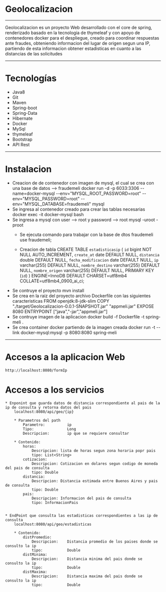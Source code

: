 # Geolocalizacion 

---

Geolocalizacion es un proyecto Web desarrollado con el core de spring, renderizado basado en la tecnologia de thymeleaf y con apoyo de contenedores docker para el despliegue, creado para coordinar respuestas ante fraudes, obteniendo informacion del lugar de origen segun una IP, partiendo de esta informacion obtener estadisticas en cuanto a las distancias de las solicitudes


----


# Tecnologías 

 * Java8 
 * Git
 * Maven
 * Spring-boot
 * Spring-Data
 * Hibernate
 * Docker
 * MySql
 * thymeleaf
 * Bootstrap
 * API Rest


-------

# Instalacion

* Creacion de de contenedor con imagen de mysql, el cual se crea con una base de datos --> fraudemeli
	docker run -d -p 6033:3306 --name=docker-mysql --env="MYSQL_ROOT_PASSWORD=root" --env="MYSQL_PASSWORD=root" --env="MYSQL_DATABASE=fraudemeli" mysql
* Se ingresa al contenedor creado para crear las tablas necesarias  
	docker exec -it docker-mysql bash
* Se ingresa a mysql con user -->  root y password --> root
	mysql -uroot -proot
	* Se ejecuta comando para trabajar con la base de dtos fraudemeli
	use fraudemeli;


	* Creacion de tabla
		CREATE TABLE `estadisticasip` (
		  `id` bigint NOT NULL AUTO_INCREMENT,
		  `create_at` date DEFAULT NULL,
		  `distancia` double DEFAULT NULL,
		  `fecha_modificacion` date DEFAULT NULL,
		  `ip` varchar(255) DEFAULT NULL,
		  `nombre_destino` varchar(255) DEFAULT NULL,
		  `nombre_origen` varchar(255) DEFAULT NULL,
		  PRIMARY KEY (`id`)
		) ENGINE=InnoDB DEFAULT CHARSET=utf8mb4 COLLATE=utf8mb4_0900_ai_ci;
* Se contruye el proyecto 
	mvn install 
* Se crea en la raiz del proyecto archivo Dockerfile con las siguientes caracteristicas
	FROM openjdk:8-jdk-slim
	COPY "./target/Geolocalizacion-0.0.1-SNAPSHOT.jar" "appmeli.jar"
	EXPOSE 8080
	ENTRYPOINT ["java","-jar","appmeli.jar"]
* Se contruye imagen de la aplicacion 
	docker build -f Dockerfile -t spring-meli .
* Se crea container docker partiendo de la imagen creada
	docker run -t --link docker-mysql:mysql -p 8080:8080 spring-meli


-------

# Accesos a la aplicacion Web
	http://localhost:8080/formIp

# Accesos a los servicios
	* Enponint que guarda datos de distancia correspondiente al pais de la ip de consulta y retorna datos del pais
		localhost:8080/api/geo/{ip}

		* Parametros del path
		 	Parametro: 			ip
		 	Tipo: 				Long
		 	Descripcion: 		ip que se requiere consultar

		* Contenido:
			horas: 
				Descripcion: lista de horas segun zona horaria popr pais
				tipo: List<String>
			cotizacion:
				Descripcion: Cotizacion en dolares segun codigo de moneda del pais de consulta
				tipo: Double
			distancia:
				Descripcion: Distancia estimada entre Buenos Aires y pais de consulta
				tipo: Double
			pais:
				Descripcion: Informacion del pais de consulta
				tipo: InformacionPais


	* EndPoint que consulta las estadisticas correspondientes a las ip de consulta
		localhost:8080/api/geo/estadisticas

		* Contenido:
			distPromedio: 
				Descripcion: 	Distancia promedio de los paises donde se consulto la ip
				tipo: 			Double
			distMinima: 
				Descripcion: 	Distancia minima del pais donde se consulto la ip
				tipo:			Double
			distMaxima: 
				Descripcion: 	Distancia maxima del pais donde se consulto la ip
				tipo:			Double







